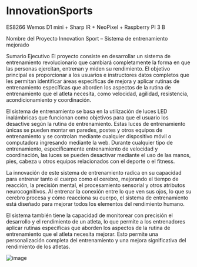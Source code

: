 # InnovationSports
ES8266 Wemos D1 mini + Sharp IR + NeoPixel + Raspberry PI 3 B

Nombre del Proyecto
Innovation Sport – Sistema de entrenamiento mejorado

Sumario Ejecutivo
El proyecto consiste en desarrollar un sistema de entrenamiento revolucionario
que cambiará completamente la forma en que las personas ejercitan, entrenan y miden
su rendimiento. El objetivo principal es proporcionar a los usuarios e instructores datos
completos que les permitan identificar áreas específicas de mejora y aplicar rutinas de
entrenamiento específicas que aborden los aspectos de la rutina de entrenamiento que
el atleta necesita, como velocidad, agilidad, resistencia, acondicionamiento y
coordinación.

El sistema de entrenamiento se basa en la utilización de luces LED inalámbricas que
funcionan como objetivos para que el usuario los desactive según la rutina de
entrenamiento. Estas luces de entrenamiento únicas se pueden montar en paredes,
postes y otros equipos de entrenamiento y se controlan mediante cualquier dispositivo
móvil o computadora ingresando mediante la web. Durante cualquier tipo de
entrenamiento, específicamente entrenamiento de velocidad y coordinación, las luces se
pueden desactivar mediante el uso de las manos, pies, cabeza u otros equipos
relacionados con el deporte o el fitness.

La innovación de este sistema de entrenamiento radica en su capacidad para
entrenar tanto el cuerpo como el cerebro, mejorando el tiempo de reacción, la precisión
mental, el procesamiento sensorial y otros atributos neurocognitivos. Al entrenar la
conexión entre lo que ven sus ojos, lo que su cerebro procesa y cómo reacciona su cuerpo,
el sistema de entrenamiento está diseñado para mejorar todos los elementos del
rendimiento humano.

El sistema también tiene la capacidad de monitorear con precisión el desarrollo y
el rendimiento de un atleta, lo que permite a los entrenadores aplicar rutinas específicas
que aborden los aspectos de la rutina de entrenamiento que el atleta necesita mejorar.
Esto permite una personalización completa del entrenamiento y una mejora significativa
del rendimiento de los atletas.

![image](https://github.com/dsaranda/InnovationSports/assets/86610727/8632117f-4c12-41db-87b5-66fc134efa4a)
